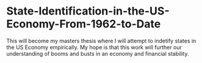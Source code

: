 # State-Identification-in-the-US-Economy-From-1962-to-Date
This will become my masters thesis where I will attempt to indetify states in the US Economy empirically. My hope is that this work will further our understanding of booms and busts in an economy and financial stability.
